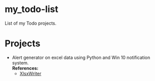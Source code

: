 # my_todo-list
List of my Todo projects.

# Projects
* Alert generator on excel data using Python and Win 10 notification system. <br/>
  **References:**
	- [XlsxWriter](https://xlsxwriter.readthedocs.io/)
